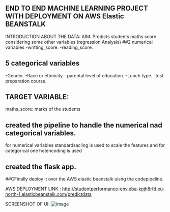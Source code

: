 ## END TO END MACHINE LEARNING PROJECT WITH DEPLOYMENT ON AWS Elastic BEANSTALK

INTRODUCTION ABOUT THE DATA:
AIM: Predicts students maths score considering some other variables (regression Analysis)
##2 numerical variables
-writting_score.
-reading_score.
## 5 categorical variables
-Gender.
-Race or ethnicity.
-parental level of education.
-Lunch type.
-test preparation course.

## TARGET VARIABLE:
maths_score: marks of the students

## created the pipeline to handle the numerical nad categorical variables.
for numerical variables standardsacling is used to scale the features and for categorical one hotencoding is used 

## created the flask app.

##CFinally deploy it over the AWS elastic beanstalk uisng the codepipeline.

AWS DEPLOYMENT LINK : 
http://studentperformance-env.eba-kpjh8rfd.eu-north-1.elasticbeanstalk.com/predictdata

SCREENSHOT OF UI:
![image](https://github.com/Bismabashir/student-performance-indicator/assets/154334661/7730f955-88b2-41d0-ab34-fef4e43105ed)





